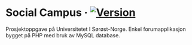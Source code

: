 # Social Campus · [![Version](https://img.shields.io/badge/Version-1.0-Green.svg)](https://shields.io/)
Prosjektoppgave på Universitetet I Sørøst-Norge. Enkel forumapplikasjon bygget på PHP med bruk av MySQL database.
